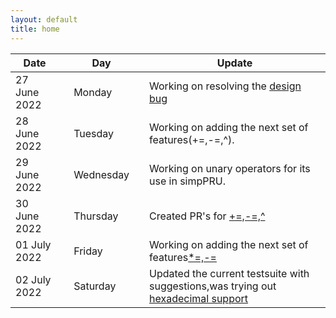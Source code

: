 ```yaml
---
layout: default
title: home
---
```


|Date        ||Day          ||Update
| -----------|-|------------|-|-------------|
27 June 2022 ||Monday       || Working on resolving the [design bug](https://github.com/VedantParanjape/simpPRU/compare/master...Krishna-13-cyber:simpPRU:testing?expand=1)
28 June 2022 ||Tuesday      || Working on adding the next set of features(+=,-=,^).
29 June 2022 ||Wednesday    || Working on unary operators for its use in simpPRU.
30 June 2022 ||Thursday     || Created PR's for [+=,-=,^](https://github.com/VedantParanjape/simpPRU/pull/39)
01 July 2022 ||Friday       || Working on adding the next set of features[*=,-=](https://github.com/VedantParanjape/simpPRU/pull/42)
02 July 2022 ||Saturday     || Updated the current testsuite with suggestions,was trying out [hexadecimal support](https://github.com/Krishna-13-cyber/simpPRU/tree/hex-support)